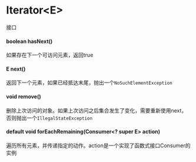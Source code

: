 # Iterator\<E>
接口
#### boolean hasNext()
如果存在下一个可访问元素，返回true
#### E next()
返回下一个元素，如果已经抵达末尾，抛出一个`NoSuchElementException`
#### void remove()
删除上次访问的对象。如果上次访问之后集合发生了变化，需要重新使用next，否则抛出一个`IllegalStateException`
#### default void forEachRemaining(Consumer\<? super E> action)
遍历所有元素，并传递指定的动作。action是一个实现了函数式接口Consumer的实例